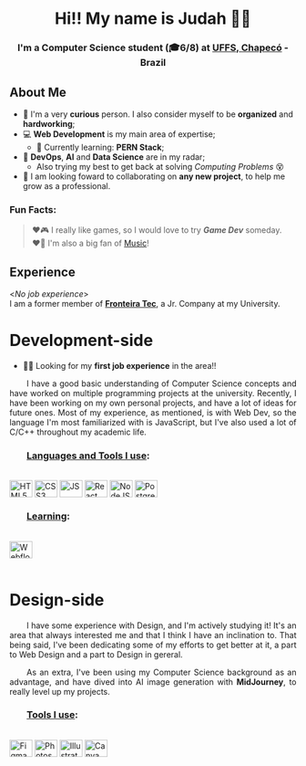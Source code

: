 <!-- ![MasterHead](https://cdn.discordapp.com/attachments/1146587830408188027/1202701734884155423/mario-8bit-coding-banner.gif?ex=65ce6a46&is=65bbf546&hm=ee63ab1b030c513919fd7446ab9258d8b585986741b8697d2a671cb266d52ec9&) -->
<h1 align="center">Hi!! My name is Judah 👋😬</h1>
<h3 align="center">I'm a Computer Science student (🎓6/8) at <a href="https://www.uffs.edu.br">UFFS, Chapecó</a> - Brazil</h3>
<!-- <img align="right" alt="Coding" width="400" src="https://cdn.discordapp.com/attachments/1146587830408188027/1202696383015166022/kira-meme-giphy.webp?ex=65ce654a&is=65bbf04a&hm=b2df6211e0c1589220a4cfa9025654b2ef4621f41787b7385336cc1602a717a3&"> -->

## About Me
- 🧠 I'm a very **curious** person. I also consider myself to be **organized** and **hardworking**;
- 💻 **Web Development** is my main area of expertise;
  - 📖 Currently learning: **PERN Stack**;
- 🌱 **DevOps**, **AI** and **Data Science** are in my radar;
  - Also trying my best to get back at solving _Computing Problems_ 😵‍
    <!-- add link to repository -->
- 🤝 I am looking foward to collaborating on **any new project**, to help me grow as a professional.
### Fun Facts:
> ❤️🎮 I really like games, so I would love to try ***Game Dev*** someday. </br>
> ❤️🎵 I'm also a big fan of [Music](https://www.youtube.com/watch?v=dQw4w9WgXcQ)!

## Experience
<_No job experience_> </br>
I am a former member of [**Fronteira Tec**](https://www.instagram.com/fronteira_tec/), a Jr. Company at my University.
# Development-side
- 👨‍💻 Looking for my **first job experience** in the area!! </br>
<p style="text-indent: 30px; text-align: justify;">
I have a good basic understanding of Computer Science concepts and have worked on multiple programming projects at the university. Recently, I have been working on my own personal projects, and have a lot of ideas for future ones. Most of my experience, as mentioned, is with Web Dev, so the language I'm most familiarized with is JavaScript, but I've also used a lot of C/C++ throughout my academic life.
</p>

<!-- > ### [Check out my Portfolio here!]() -->

<h3 style="text-indent: 30px;"><u>Languages and Tools I use</u>:</h3>
  <div style="display: inline_block;"><br>
    <img align="center" alt="HTML5" height="30" width="40" src="https://cdn.jsdelivr.net/gh/devicons/devicon/icons/html5/html5-original.svg">
    <img align="center" alt="CSS3" height="30" width="40" src="https://cdn.jsdelivr.net/gh/devicons/devicon/icons/css3/css3-original.svg">
    <img align="center" alt="JS" height="30" width="40" src="https://cdn.jsdelivr.net/gh/devicons/devicon/icons/javascript/javascript-original.svg">
    <img align="center" alt="React" height="30" width="40" src="https://cdn.jsdelivr.net/gh/devicons/devicon/icons/react/react-original.svg">
    <img align="center" alt="NodeJS" height="30" width="40" src="https://cdn.jsdelivr.net/gh/devicons/devicon/icons/nodejs/nodejs-original.svg">
    <img align="center" alt="PostgreSQL" height="30" width="40" src="https://cdn.jsdelivr.net/gh/devicons/devicon/icons/postgresql/postgresql-original.svg">
  </div>

<!-- <h3 style="text-indent: 30px;"><u>Beginner</u>:</h3>
Python
Java
MUI * -->

<h3 style="text-indent: 30px;"><u>Learning</u>:</h3>
  <div style="display: inline_block;"><br>
    <img align="center" alt="Webflow" height="30" width="40" src="https://cdn.jsdelivr.net/gh/devicons/devicon@latest/icons/webflow/webflow-original.svg">
    <!-- Excel
    Power BI
    Latex -->
  </div> </br>

<!-- <h3 style="text-indent: 30px;"><u>Interested</u>:</h3>
Bootstrap
Tailwind
Firebase
Docker
AWS -->


# Design-side
<p style="text-indent: 30px; text-align: justify;">
I have some experience with Design, and I'm actively studying it! It's an area that always interested me and that I think I have an inclination to. That being said, I've been dedicating some of my efforts to get better at it, a part to Web Design and a part to Design in gereral.
</p>
<p style="text-indent: 30px; text-align: justify;">As an extra, I've been using my Computer Science background as an advantage, and have dived into AI image generation with <strong>MidJourney</strong>, to really level up my projects.</p>
  <!-- add link to Imgur -->

<h3 style="text-indent: 30px;"><u>Tools I use</u>:</h3>
  <div style="display: inline_block;"><br>
    <img align="center" alt="Figma" height="30" width="40" src="https://cdn.jsdelivr.net/gh/devicons/devicon/icons/figma/figma-original.svg">
    <img align="center" alt="Photoshop" height="30" width="40" src="https://cdn.jsdelivr.net/gh/devicons/devicon@latest/icons/photoshop/photoshop-original.svg">
    <img align="center" alt="Illustrator" height="30" width="40" src="https://cdn.jsdelivr.net/gh/devicons/devicon@latest/icons/illustrator/illustrator-plain.svg">
    <img align="center" alt="Canva" height="30" width="40" src="https://cdn.jsdelivr.net/gh/devicons/devicon@latest/icons/canva/canva-original.svg">
  </div>

<!-- ---
### Connect with me!
<div> 
  <a href="https://www.linkedin.com/in/judah-milhomem-97553223b/" target="_blank"><img src="https://img.shields.io/badge/-LinkedIn-%230077B5?style=for-the-badge&logo=linkedin&logoColor=white" target="_blank"></a>
</div>
<div> 
  <a href="https://www.instagram.com/judahmilhomem_/" target="_blank"><img src="https://img.shields.io/badge/Instagram-E4405F?style=for-the-badge&logo=instagram&logoColor=white" target="_blank"></a>
</div> -->

<!-- ---
[![Anurag's GitHub stats](https://github-readme-stats.vercel.app/api?username=judahmilhomem&show_icons=true&theme=tokyonight)](https://github.com/anuraghazra/github-readme-stats)
![Top Langs](https://github-readme-stats.vercel.app/api/top-langs/?username=anuraghazra&layout=compact) -->



<!-- add: "Working on", Language proficiency, MBTI -->
<!-- add links: Porfolio and CV -->
<!-- add tools: (learning) -> Excel, Power BI / (AI) -> MidJourney, Chat GPT -->
<!-- add profiles: Alura, Skillshare, Dribbble, Khan Academy -->
<!-- add extra: Clockify stats -->